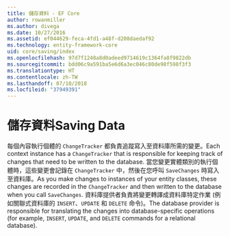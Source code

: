 ```yaml
---
title: 儲存資料 - EF Core
author: rowanmiller
ms.author: divega
ms.date: 10/27/2016
ms.assetid: ef044629-feca-4fd1-a48f-d208daedaf92
ms.technology: entity-framework-core
uid: core/saving/index
ms.openlocfilehash: 97d7f1248a8d0adeed9714619c1364fa8f9822db
ms.sourcegitcommit: bdd06c9a591ba5e6d6a3ec046c80de98f598f3f3
ms.translationtype: HT
ms.contentlocale: zh-TW
ms.lasthandoff: 07/10/2018
ms.locfileid: "37949391"
---
```

# <a name="saving-data"></a><span data-ttu-id="2bd65-102">儲存資料</span><span class="sxs-lookup"><span data-stu-id="2bd65-102">Saving Data</span></span>

<span data-ttu-id="2bd65-103">每個內容執行個體的 `ChangeTracker` 都負責追蹤寫入至資料庫所需的變更。</span><span class="sxs-lookup"><span data-stu-id="2bd65-103">Each context instance has a `ChangeTracker` that is responsible for keeping track of changes that need to be written to the database.</span></span> <span data-ttu-id="2bd65-104">當您變更實體類別的執行個體時，這些變更會記錄在 `ChangeTracker` 中，然後在您呼叫 `SaveChanges` 時寫入至資料庫。</span><span class="sxs-lookup"><span data-stu-id="2bd65-104">As you make changes to instances of your entity classes, these changes are recorded in the `ChangeTracker` and then written to the database when you call `SaveChanges`.</span></span> <span data-ttu-id="2bd65-105">資料庫提供者負責將變更轉譯成資料庫特定作業 (例如關聯式資料庫的 `INSERT`、`UPDATE` 和 `DELETE` 命令)。</span><span class="sxs-lookup"><span data-stu-id="2bd65-105">The database provider is responsible for translating the changes into database-specific operations (for example, `INSERT`, `UPDATE`, and `DELETE` commands for a relational database).</span></span>
